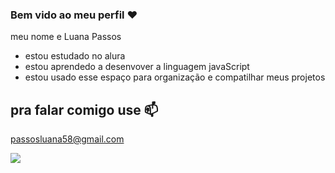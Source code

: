 ### Bem vido ao meu perfil ♥️

meu nome e Luana Passos
- estou estudado no alura
- estou aprendedo a desenvover a linguagem javaScript
- estou usado esse espaço para organização e compatilhar meus projetos

## pra falar comigo use 📫

passosluana58@gmail.com

![](https://media1.tenor.com/m/nvyXU_nufyEAAAAC/welcome-welcome-to-the-team.gif)



